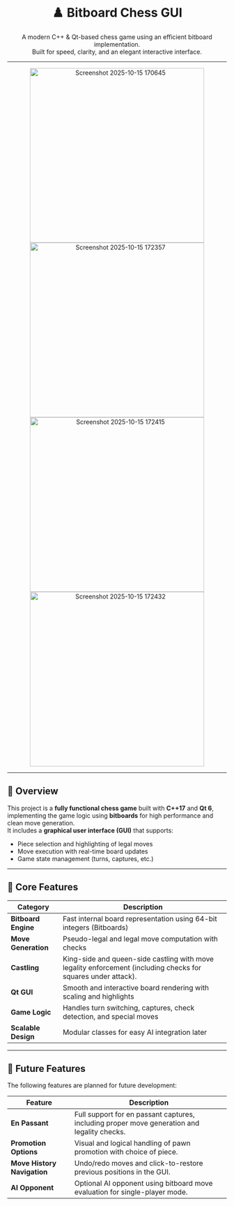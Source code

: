 <h1 align="center">♟️ Bitboard Chess GUI</h1>
<p align="center">
  A modern C++ & Qt-based chess game using an efficient bitboard implementation.<br>
  Built for speed, clarity, and an elegant interactive interface.
</p>

---

<p align="center">
  <img width="400" height="auto" alt="Screenshot 2025-10-15 170645" src="https://github.com/user-attachments/assets/b1f61f6c-42ea-4296-88a9-e9edf4a96848" />
  <img width="400" height="auto" alt="Screenshot 2025-10-15 172357" src="https://github.com/user-attachments/assets/039bd5b3-daa2-4f3a-809f-761ca41ee1a7" />
  <img width="400" height="auto" alt="Screenshot 2025-10-15 172415" src="https://github.com/user-attachments/assets/c50cc920-df91-45c9-95fa-6eb56d71b335" />
  <img width="400" height="auto" alt="Screenshot 2025-10-15 172432" src="https://github.com/user-attachments/assets/4743f97f-3801-4897-9762-5f2371c2cfe0" />
</p>


---

## 🧩 Overview

This project is a **fully functional chess game** built with **C++17** and **Qt 6**, implementing the game logic using **bitboards** for high performance and clean move generation.  
It includes a **graphical user interface (GUI)** that supports:

- Piece selection and highlighting of legal moves  
- Move execution with real-time board updates  
- Game state management (turns, captures, etc.)  

---

## 🧠 Core Features

| Category | Description |
|-----------|--------------|
| **Bitboard Engine** | Fast internal board representation using 64-bit integers (Bitboards) |
| **Move Generation** | Pseudo-legal and legal move computation with checks |
| **Castling** | King-side and queen-side castling with move legality enforcement (including checks for squares under attack). |
| **Qt GUI** | Smooth and interactive board rendering with scaling and highlights |
| **Game Logic** | Handles turn switching, captures, check detection, and special moves |
| **Scalable Design** | Modular classes for easy AI integration later |

---

## 🔮 Future Features

The following features are planned for future development:

| Feature | Description |
|---------|-------------|
| **En Passant** | Full support for en passant captures, including proper move generation and legality checks. |
| **Promotion Options** | Visual and logical handling of pawn promotion with choice of piece. |
| **Move History Navigation** | Undo/redo moves and click-to-restore previous positions in the GUI. |
| **AI Opponent** | Optional AI opponent using bitboard move evaluation for single-player mode. |

